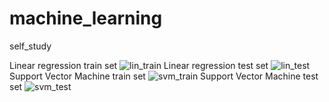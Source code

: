# machine_learning
self_study

Linear regression train set
![lin_train](https://user-images.githubusercontent.com/29649841/60168913-471a3080-9838-11e9-81d3-cdffe1a367b6.png)
Linear regression test set
![lin_test](https://user-images.githubusercontent.com/29649841/60168920-497c8a80-9838-11e9-946c-bb296a341947.png)
Support Vector Machine train set
![svm_train](https://user-images.githubusercontent.com/29649841/60168926-4c777b00-9838-11e9-9626-2340f3d7bd6c.png)
Support Vector Machine test set
![svm_test](https://user-images.githubusercontent.com/29649841/60168930-4da8a800-9838-11e9-8e50-71afd9cd0895.png)
